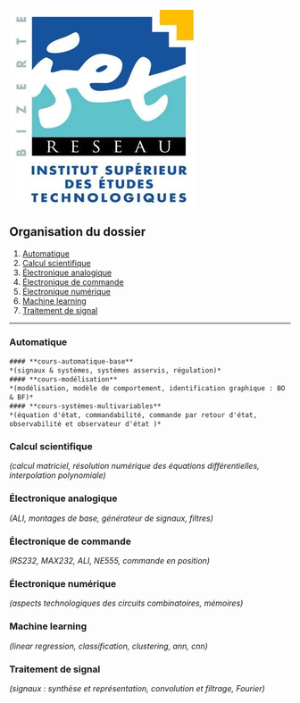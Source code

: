 ![ISET de Bizerte](logo-isetbz.png)

## Organisation du dossier

1. [Automatique](https://github.com/a-mhamdi/isetbz/tree/main/Automatique)
2. [Calcul scientifique](https://github.com/a-mhamdi/isetbz/tree/main/Calcul%20scientifique)
3. [Électronique analogique](https://github.com/a-mhamdi/isetbz/tree/main/Électronique%20analogique)
4. [Électronique de commande](https://github.com/a-mhamdi/isetbz/tree/main/Électronique%20de%20commande)
5. [Électronique numérique](https://github.com/a-mhamdi/isetbz/tree/main/Électronique%20numérique)
6. [Machine learning](https://github.com/a-mhamdi/isetbz/tree/main/Machine%20learning)
7. [Traitement de signal](https://github.com/a-mhamdi/isetbz/tree/main/Traitement%20de%20signal)
------
### **Automatique**
	#### **cours-automatique-base**
	*(signaux & systèmes, systèmes asservis, régulation)*
	#### **cours-modélisation**
	*(modélisation, modèle de comportement, identification graphique : BO & BF)*
	#### **cours-systèmes-multivariables**
	*(équation d'état, commandabilité, commande par retour d'état, observabilité et observateur d'état )*

### **Calcul scientifique**
*(calcul matriciel, résolution numérique des équations différentielles, interpolation polynomiale)*

### **Électronique analogique**
*(ALI, montages de base, générateur de signaux, filtres)*

### **Électronique de commande**
*(RS232, MAX232, ALI, NE555, commande en position)*

### **Électronique numérique**
*(aspects technologiques des circuits combinatoires, mémoires)*

### **Machine learning**
*(linear regression, classification, clustering, ann, cnn)*

### **Traitement de signal**
*(signaux : synthèse et représentation, convolution et filtrage, Fourier)*

